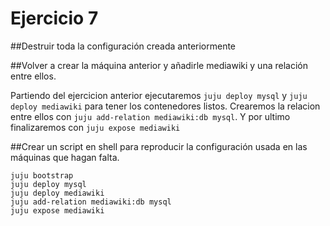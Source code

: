 # Ejercicio 7
##Destruir toda la configuración creada anteriormente


##Volver a crear la máquina anterior y añadirle mediawiki y una relación entre ellos.

Partiendo del ejercicion anterior ejecutaremos  `juju deploy mysql` y `juju deploy mediawiki` para tener los contenedores listos. Crearemos la relacion entre ellos con `juju add-relation mediawiki:db mysql`. Y por ultimo finalizaremos con  `juju expose mediawiki`

##Crear un script en shell para reproducir la configuración usada en las máquinas que hagan falta.

```
juju bootstrap
juju deploy mysql
juju deploy mediawiki
juju add-relation mediawiki:db mysql
juju expose mediawiki
```


